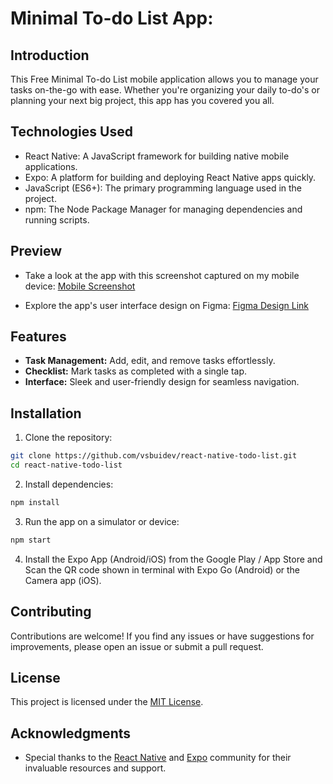 # Minimal To-do List App:

## Introduction

This Free Minimal To-do List mobile application allows you to manage your tasks on-the-go with ease. Whether you're organizing your daily to-do's or planning your next big project, this app has you covered you all.

## Technologies Used

- React Native: A JavaScript framework for building native mobile applications.
- Expo: A platform for building and deploying React Native apps quickly.
- JavaScript (ES6+): The primary programming language used in the project.
- npm: The Node Package Manager for managing dependencies and running scripts.

## Preview

- Take a look at the app with this screenshot captured on my mobile device: [Mobile Screenshot](./Preview/Screenshot.PNG)

- Explore the app's user interface design on Figma: [Figma Design Link](https://www.figma.com/community/file/1350344600031523800/minimal-to-do-list-app)

## Features

- **Task Management:** Add, edit, and remove tasks effortlessly.
- **Checklist:** Mark tasks as completed with a single tap.
- **Interface:** Sleek and user-friendly design for seamless navigation.

## Installation

1. Clone the repository:

```bash
git clone https://github.com/vsbuidev/react-native-todo-list.git
cd react-native-todo-list
```

2. Install dependencies:

```bash
npm install
```

3. Run the app on a simulator or device:

```bash
npm start
```

4. Install the Expo App (Android/iOS) from the Google Play / App Store and Scan the QR code shown in terminal with Expo Go (Android) or the Camera app (iOS).

## Contributing

Contributions are welcome! If you find any issues or have suggestions for improvements, please open an issue or submit a pull request.

## License

This project is licensed under the [MIT License](LICENSE).

## Acknowledgments

- Special thanks to the [React Native](https://reactnative.dev/) and [Expo](https://expo.dev/) community for their invaluable resources and support.
